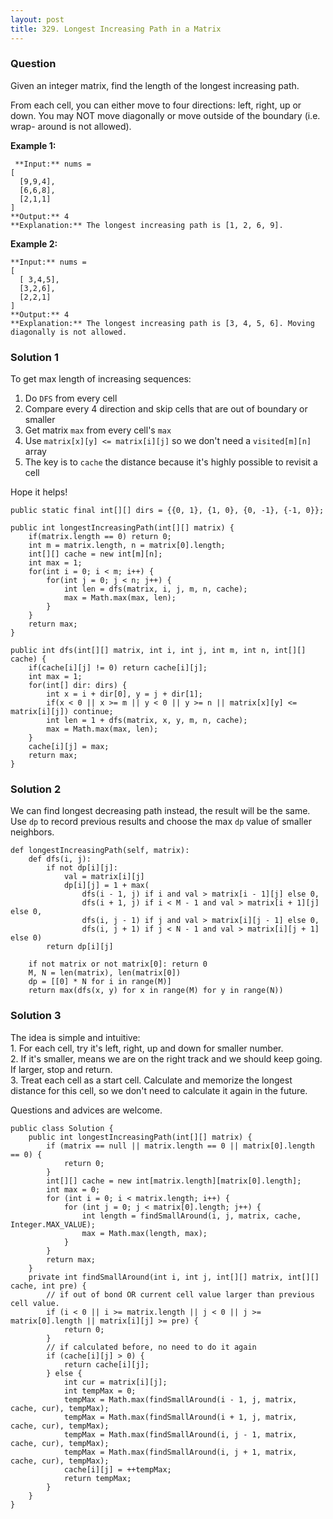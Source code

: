 ```yaml
---
layout: post
title: 329. Longest Increasing Path in a Matrix
---
```

### Question
Given an integer matrix, find the length of the longest increasing path.

From each cell, you can either move to four directions: left, right, up or
down. You may NOT move diagonally or move outside of the boundary (i.e. wrap-
around is not allowed).

 **Example 1:**

    
    
     **Input:** nums = 
    [
      [9,9,4],
      [6,6,8],
      [2,1,1]
    ] 
    **Output:** 4 
    **Explanation:** The longest increasing path is [1, 2, 6, 9].
    

**Example 2:**

    
    
    **Input:** nums = 
    [
      [ 3,4,5],
      [3,2,6],
      [2,2,1]
    ] 
    **Output:** 4 
    **Explanation:** The longest increasing path is [3, 4, 5, 6]. Moving diagonally is not allowed.
    

### Solution 1
To get max length of increasing sequences:

  1. Do `DFS` from every cell
  2. Compare every 4 direction and skip cells that are out of boundary or smaller
  3. Get matrix `max` from every cell's `max`
  4. Use `matrix[x][y] <= matrix[i][j]` so we don't need a `visited[m][n]` array
  5. The key is to `cache` the distance because it's highly possible to revisit a cell

Hope it helps!

    
    
    public static final int[][] dirs = {{0, 1}, {1, 0}, {0, -1}, {-1, 0}};
    
    public int longestIncreasingPath(int[][] matrix) {
        if(matrix.length == 0) return 0;
        int m = matrix.length, n = matrix[0].length;
        int[][] cache = new int[m][n];
        int max = 1;
        for(int i = 0; i < m; i++) {
            for(int j = 0; j < n; j++) {
                int len = dfs(matrix, i, j, m, n, cache);
                max = Math.max(max, len);
            }
        }   
        return max;
    }
    
    public int dfs(int[][] matrix, int i, int j, int m, int n, int[][] cache) {
        if(cache[i][j] != 0) return cache[i][j];
        int max = 1;
        for(int[] dir: dirs) {
            int x = i + dir[0], y = j + dir[1];
            if(x < 0 || x >= m || y < 0 || y >= n || matrix[x][y] <= matrix[i][j]) continue;
            int len = 1 + dfs(matrix, x, y, m, n, cache);
            max = Math.max(max, len);
        }
        cache[i][j] = max;
        return max;
    }


### Solution 2
We can find longest decreasing path instead, the result will be the same. Use
`dp` to record previous results and choose the max `dp` value of smaller
neighbors.

    
    
    def longestIncreasingPath(self, matrix):
        def dfs(i, j):
            if not dp[i][j]:
                val = matrix[i][j]
                dp[i][j] = 1 + max(
                    dfs(i - 1, j) if i and val > matrix[i - 1][j] else 0,
                    dfs(i + 1, j) if i < M - 1 and val > matrix[i + 1][j] else 0,
                    dfs(i, j - 1) if j and val > matrix[i][j - 1] else 0,
                    dfs(i, j + 1) if j < N - 1 and val > matrix[i][j + 1] else 0)
            return dp[i][j]
    
        if not matrix or not matrix[0]: return 0
        M, N = len(matrix), len(matrix[0])
        dp = [[0] * N for i in range(M)]
        return max(dfs(x, y) for x in range(M) for y in range(N))


### Solution 3
The idea is simple and intuitive:  
1\. For each cell, try it's left, right, up and down for smaller number.  
2\. If it's smaller, means we are on the right track and we should keep going.
If larger, stop and return.  
3\. Treat each cell as a start cell. Calculate and memorize the longest
distance for this cell, so we don't need to calculate it again in the future.

Questions and advices are welcome.

    
    
    public class Solution {
        public int longestIncreasingPath(int[][] matrix) {
            if (matrix == null || matrix.length == 0 || matrix[0].length == 0) {
                return 0;
            }
            int[][] cache = new int[matrix.length][matrix[0].length];
            int max = 0;
            for (int i = 0; i < matrix.length; i++) {
                for (int j = 0; j < matrix[0].length; j++) {
                    int length = findSmallAround(i, j, matrix, cache, Integer.MAX_VALUE);
                    max = Math.max(length, max);
                }
            }
            return max;
        }
        private int findSmallAround(int i, int j, int[][] matrix, int[][] cache, int pre) {
            // if out of bond OR current cell value larger than previous cell value.
            if (i < 0 || i >= matrix.length || j < 0 || j >= matrix[0].length || matrix[i][j] >= pre) {
                return 0;
            }
            // if calculated before, no need to do it again
            if (cache[i][j] > 0) {
                return cache[i][j];
            } else {
                int cur = matrix[i][j];
                int tempMax = 0;
                tempMax = Math.max(findSmallAround(i - 1, j, matrix, cache, cur), tempMax);
                tempMax = Math.max(findSmallAround(i + 1, j, matrix, cache, cur), tempMax);
                tempMax = Math.max(findSmallAround(i, j - 1, matrix, cache, cur), tempMax);
                tempMax = Math.max(findSmallAround(i, j + 1, matrix, cache, cur), tempMax);
                cache[i][j] = ++tempMax;
                return tempMax;
            }
        }
    }



